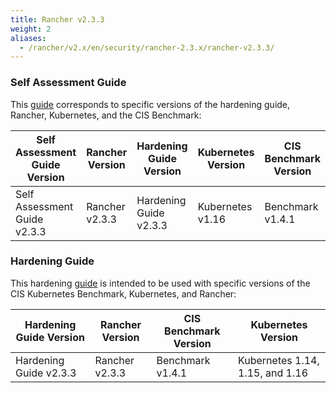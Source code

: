```yaml
---
title: Rancher v2.3.3
weight: 2
aliases:
  - /rancher/v2.x/en/security/rancher-2.3.x/rancher-v2.3.3/
---
```


### Self Assessment Guide

This [guide](./benchmark-2.3.3) corresponds to specific versions of the hardening guide, Rancher, Kubernetes, and the CIS Benchmark:

Self Assessment Guide Version | Rancher Version | Hardening Guide Version | Kubernetes Version | CIS Benchmark Version
---------------------------|----------|---------|-------|-----
Self Assessment Guide v2.3.3 | Rancher v2.3.3 | Hardening Guide v2.3.3 | Kubernetes v1.16 | Benchmark v1.4.1

### Hardening Guide

This hardening [guide](./hardening-2.3.3) is intended to be used with specific versions of the CIS Kubernetes Benchmark, Kubernetes, and Rancher:

Hardening Guide Version | Rancher Version | CIS Benchmark Version | Kubernetes Version
------------------------|----------------|-----------------------|------------------
Hardening Guide v2.3.3 | Rancher v2.3.3 | Benchmark v1.4.1 | Kubernetes 1.14, 1.15, and 1.16